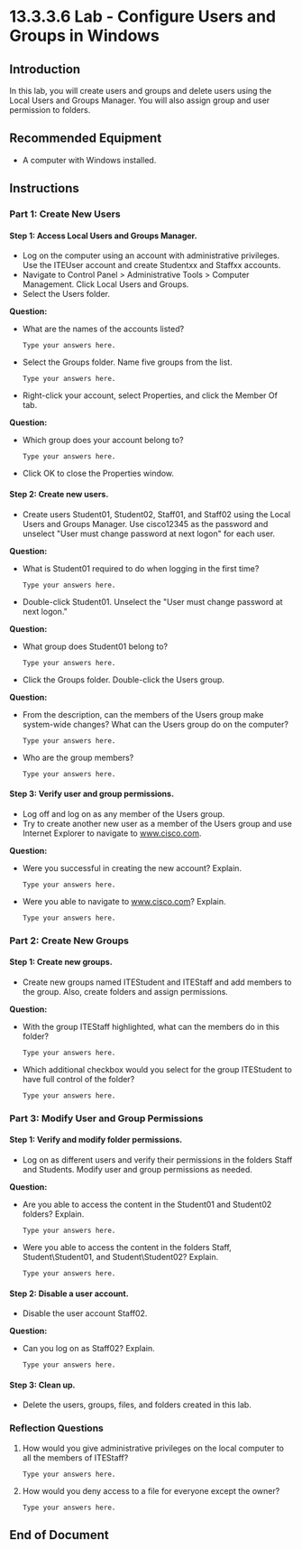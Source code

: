 # 13.3.3.6 Lab - Configure Users and Groups in Windows

## Introduction
In this lab, you will create users and groups and delete users using the Local Users and Groups Manager. You will also assign group and user permission to folders.

## Recommended Equipment
- A computer with Windows installed.

## Instructions

### Part 1: Create New Users

#### Step 1: Access Local Users and Groups Manager.
- Log on the computer using an account with administrative privileges. Use the ITEUser account and create Studentxx and Staffxx accounts.
- Navigate to Control Panel > Administrative Tools > Computer Management. Click Local Users and Groups.
- Select the Users folder.

**Question:**
- What are the names of the accounts listed?
  
  `Type your answers here.`

- Select the Groups folder. Name five groups from the list.
  
  `Type your answers here.`

- Right-click your account, select Properties, and click the Member Of tab.

**Question:**
- Which group does your account belong to?
  
  `Type your answers here.`

- Click OK to close the Properties window.

#### Step 2: Create new users.
- Create users Student01, Student02, Staff01, and Staff02 using the Local Users and Groups Manager. Use cisco12345 as the password and unselect "User must change password at next logon" for each user.

**Question:**
- What is Student01 required to do when logging in the first time?
  
  `Type your answers here.`

- Double-click Student01. Unselect the "User must change password at next logon."

**Question:**
- What group does Student01 belong to?
  
  `Type your answers here.`

- Click the Groups folder. Double-click the Users group.

**Question:**
- From the description, can the members of the Users group make system-wide changes? What can the Users group do on the computer?
  
  `Type your answers here.`

- Who are the group members?
  
  `Type your answers here.`

#### Step 3: Verify user and group permissions.
- Log off and log on as any member of the Users group.
- Try to create another new user as a member of the Users group and use Internet Explorer to navigate to www.cisco.com.

**Question:**
- Were you successful in creating the new account? Explain.
  
  `Type your answers here.`

- Were you able to navigate to www.cisco.com? Explain.
  
  `Type your answers here.`

### Part 2: Create New Groups

#### Step 1: Create new groups.
- Create new groups named ITEStudent and ITEStaff and add members to the group. Also, create folders and assign permissions.

**Question:**
- With the group ITEStaff highlighted, what can the members do in this folder?
  
  `Type your answers here.`

- Which additional checkbox would you select for the group ITEStudent to have full control of the folder?
  
  `Type your answers here.`

### Part 3: Modify User and Group Permissions

#### Step 1: Verify and modify folder permissions.
- Log on as different users and verify their permissions in the folders Staff and Students. Modify user and group permissions as needed.

**Question:**
- Are you able to access the content in the Student01 and Student02 folders? Explain.
  
  `Type your answers here.`

- Were you able to access the content in the folders Staff, Student\Student01, and Student\Student02? Explain.
  
  `Type your answers here.`

#### Step 2: Disable a user account.
- Disable the user account Staff02.

**Question:**
- Can you log on as Staff02? Explain.
  
  `Type your answers here.`

#### Step 3: Clean up.
- Delete the users, groups, files, and folders created in this lab.

### Reflection Questions
1. How would you give administrative privileges on the local computer to all the members of ITEStaff?
   
   `Type your answers here.`

2. How would you deny access to a file for everyone except the owner?
   
   `Type your answers here.`

## End of Document
